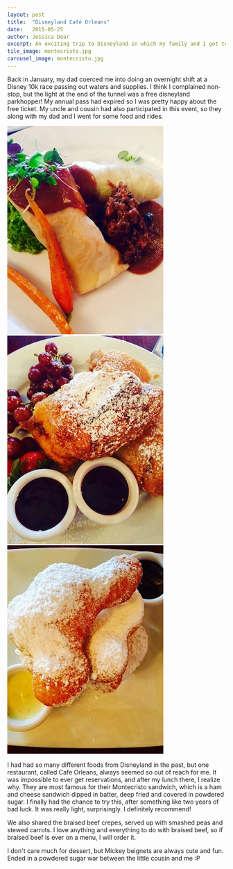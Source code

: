 ```yaml
---
layout: post
title:  "Disneyland Café Orleans"
date:   2015-05-25
author: Jessica Dear
excerpt: An exciting trip to Disneyland in which my family and I got to try some new restaurants!
tile_image: montecristo.jpg
carousel_image: montecristo.jpg
---
```



<p>Back in January, my dad coerced me into doing an overnight shift at a Disney 10k race passing out waters and supplies. I think I complained non-stop, but the light at the end of the tunnel was a free disneyland parkhopper! My annual pass had expired so I was pretty happy about the free ticket. My uncle and cousin had also participated in this event, so they along with my dad and I went for some food and rides.
</p>

<div class="row row-no-padding">
<div class="col-sm-4"><img class="img-responsive" alt="beefcrepe" src="/images/posts/2015-05-25-disneylandfam/beefcrepe.jpg" /></div>
<div class="col-sm-4"><img class="img-responsive" alt="montecristo" src="/images/posts/2015-05-25-disneylandfam/montecristo2.jpg" /></div>
<div class="col-sm-4"><img class="img-responsive" alt="mickey" src="/images/posts/2015-05-25-disneylandfam/mickeybeignets.jpg" />
</div>
</div>

I had had so many different foods from Disneyland in the past, but one restaurant, called Cafe Orleans, always seemed so out of reach for me. It was impossible to ever get reservations, and after my lunch there, I realize why. They are most famous for their Montecristo sandwich, which is a ham and cheese sandwich dipped in batter, deep fried and covered in powdered sugar. I finally had the chance to try this, after something like two years of bad luck. It was really light, surprisingly. I definitely recommend! 

We also shared the braised beef crepes, served up with smashed peas and stewed carrots. I love anything and everything to do with braised beef, so if braised beef is ever on a menu, I will order it.


I don't care much for dessert, but Mickey beignets are always cute and fun. Ended in a powdered sugar war between the little cousin and me :P

